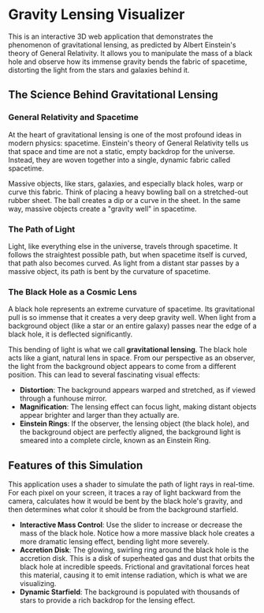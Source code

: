 # Gravity Lensing Visualizer

This is an interactive 3D web application that demonstrates the phenomenon of gravitational lensing, as predicted by Albert Einstein's theory of General Relativity. It allows you to manipulate the mass of a black hole and observe how its immense gravity bends the fabric of spacetime, distorting the light from the stars and galaxies behind it.

## The Science Behind Gravitational Lensing

### General Relativity and Spacetime

At the heart of gravitational lensing is one of the most profound ideas in modern physics: spacetime. Einstein's theory of General Relativity tells us that space and time are not a static, empty backdrop for the universe. Instead, they are woven together into a single, dynamic fabric called spacetime.

Massive objects, like stars, galaxies, and especially black holes, warp or curve this fabric. Think of placing a heavy bowling ball on a stretched-out rubber sheet. The ball creates a dip or a curve in the sheet. In the same way, massive objects create a "gravity well" in spacetime.

### The Path of Light

Light, like everything else in the universe, travels through spacetime. It follows the straightest possible path, but when spacetime itself is curved, that path also becomes curved. As light from a distant star passes by a massive object, its path is bent by the curvature of spacetime.

### The Black Hole as a Cosmic Lens

A black hole represents an extreme curvature of spacetime. Its gravitational pull is so immense that it creates a very deep gravity well. When light from a background object (like a star or an entire galaxy) passes near the edge of a black hole, it is deflected significantly.

This bending of light is what we call **gravitational lensing**. The black hole acts like a giant, natural lens in space. From our perspective as an observer, the light from the background object appears to come from a different position. This can lead to several fascinating visual effects:

*   **Distortion**: The background appears warped and stretched, as if viewed through a funhouse mirror.
*   **Magnification**: The lensing effect can focus light, making distant objects appear brighter and larger than they actually are.
*   **Einstein Rings**: If the observer, the lensing object (the black hole), and the background object are perfectly aligned, the background light is smeared into a complete circle, known as an Einstein Ring.

## Features of this Simulation

This application uses a shader to simulate the path of light rays in real-time. For each pixel on your screen, it traces a ray of light backward from the camera, calculates how it would be bent by the black hole's gravity, and then determines what color it should be from the background starfield.

*   **Interactive Mass Control**: Use the slider to increase or decrease the mass of the black hole. Notice how a more massive black hole creates a more dramatic lensing effect, bending light more severely.
*   **Accretion Disk**: The glowing, swirling ring around the black hole is the accretion disk. This is a disk of superheated gas and dust that orbits the black hole at incredible speeds. Frictional and gravitational forces heat this material, causing it to emit intense radiation, which is what we are visualizing.
*   **Dynamic Starfield**: The background is populated with thousands of stars to provide a rich backdrop for the lensing effect.
